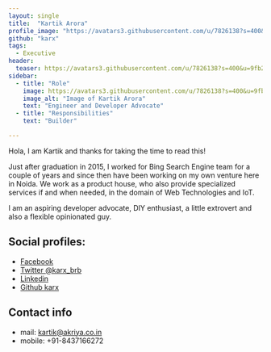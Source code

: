 ```yaml
---
layout: single
title:  "Kartik Arora"
profile_image: "https://avatars3.githubusercontent.com/u/7826138?s=400&u=9fb2c463d89472c513d0d0f47c77218f348a0a0b&v=4"
github: "karx"
tags: 
  - Executive
header:
  teaser: https://avatars3.githubusercontent.com/u/7826138?s=400&u=9fb2c463d89472c513d0d0f47c77218f348a0a0b&v=4
sidebar:
  - title: "Role"
    image: https://avatars3.githubusercontent.com/u/7826138?s=400&u=9fb2c463d89472c513d0d0f47c77218f348a0a0b&v=4
    image_alt: "Image of Kartik Arora"
    text: "Engineer and Developer Advocate"
  - title: "Responsibilities"
    text: "Builder"

---
```


Hola, I am Kartik and thanks for taking the time to read this!

Just after graduation in 2015, I worked for Bing Search Engine team for a couple of years and since then have been working on my own venture here in Noida. 
We work as a product house, who also provide specialized services if and when needed, in the domain of Web Technologies and IoT.

I am an aspiring developer advocate, DIY enthusiast, a little extrovert and also a flexible opinionated guy.


## Social profiles:
* [Facebook](https://www.facebook.com/karx01)
* [Twitter @karx_brb](https://twitter.com/karx_brb)
* [Linkedin](https://www.linkedin.com/in/karx01/)
* [Github karx](https://github.com/karx)


## Contact info
* mail: kartik@akriya.co.in
* mobile: +91-8437166272